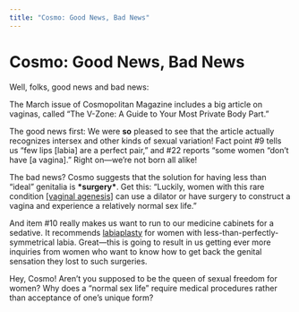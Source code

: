 ```yaml
---
title: "Cosmo: Good News, Bad News"
---
```


# Cosmo: Good News, Bad News

Well, folks, good news and bad news:  

The March issue of Cosmopolitan Magazine includes a big article on vaginas, called &#8220;The V-Zone: A Guide to Your Most Private Body Part.&#8221;  

The good news first: We were __so__ pleased to see that the article actually recognizes intersex and other kinds of sexual variation! Fact point #9 tells us &#8220;few lips [labia] are a perfect pair,&#8221; and #22 reports &#8220;some women &#8220;don&#8217;t have [a vagina].&#8221; Right on&#8212;we&#8217;re not born all alike!  

The bad news? Cosmo suggests that the solution for having less than &#8220;ideal&#8221; genitalia is __\*surgery\*__. Get this: &#8220;Luckily, women with this rare condition <a href="/faq/conditions/mrkh">[vaginal agenesis]</a> can use a dilator or have surgery to construct a vagina and experience a relatively normal sex life.&#8221;  

And item #10 really makes us want to run to our medicine cabinets for a sedative. It recommends <a href="/node/667">labiaplasty</a> for women with less-than-perfectly-symmetrical labia. Great&#8212;this is going to result in us getting ever more inquiries from women who want to know how to get back the genital sensation they lost to such surgeries.  

Hey, Cosmo! Aren&#8217;t you supposed to be the queen of sexual freedom for women? Why does a &#8220;normal sex life&#8221; require medical procedures rather than acceptance of one&#8217;s unique form?